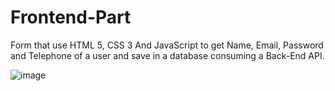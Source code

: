 # Frontend-Part

Form that use HTML 5, CSS 3 And JavaScript to get Name, Email, Password and Telephone of a user and save in a database consuming a Back-End API.

![image](https://github.com/GGomesSoares/API-Java-Com-Front---Frontend/assets/93918710/71f45fe1-b9e6-40bf-b29d-576d54361f2a)

